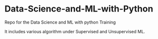 # Data-Science-and-ML-with-Python
Repo for the Data Science and ML with python Training

It includes various algorithm under Supervised and Unsupervised ML.
